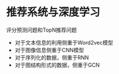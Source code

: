 # 推荐系统与深度学习

评分预测问题和TopN推荐问题

- 对于文本信息的利用侧重于Word2vec模型
- 对于图像信息侧重于CNN模型
- 对于序列化的数据，侧重于RNN
- 对于图结构形式的数据，侧重于GCN

